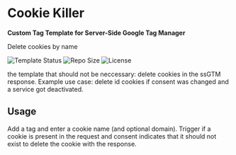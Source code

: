 # Cookie Killer

**Custom Tag Template for Server-Side Google Tag Manager**

Delete cookies by name 

![Template Status](https://img.shields.io/badge/Community%20Template%20Gallery%20Status-submitted-orange) ![Repo Size](https://img.shields.io/github/repo-size/mbaersch/cookie-killer) ![License](https://img.shields.io/github/license/mbaersch/cookie-killer)

the template that should not be neccessary: delete cookies in the ssGTM response. Example use case: delete id cookies if consent was changed and a service got deactivated.

## Usage 
Add a tag and enter a cookie name (and optional domain). Trigger if a cookie is present in the request and consent indicates that it should not exist to delete the cookie with the response.
